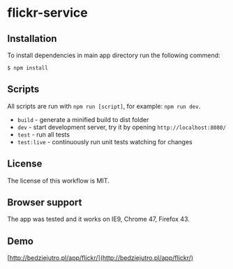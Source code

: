 # flickr-service

## Installation

To install dependencies in main app directory run the following commend:

```shell
$ npm install
```

## Scripts

All scripts are run with `npm run [script]`, for example: `npm run dev`.

* `build` - generate a minified build to dist folder
* `dev` - start development server, try it by opening `http://localhost:8080/`
* `test` - run all tests
* `test:live` - continuously run unit tests watching for changes

## License

The license of this workflow is MIT.

## Browser support

The app was tested and it works on IE9, Chrome 47, Firefox 43.

## Demo
[http://bedziejutro.pl/app/flickr/](http://bedziejutro.pl/app/flickr/)
